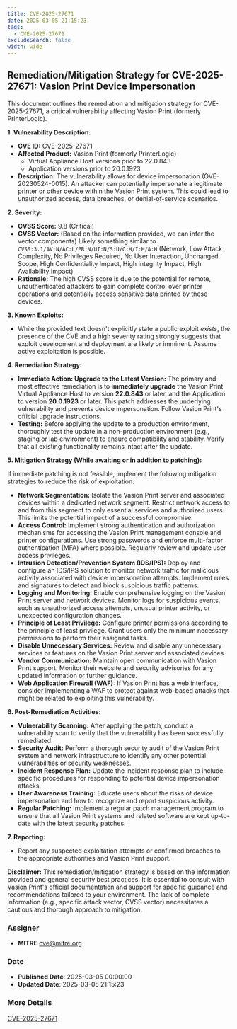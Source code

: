 ```yaml
---
title: CVE-2025-27671
date: 2025-03-05 21:15:23
tags:
  - CVE-2025-27671
excludeSearch: false
width: wide
---
```


## Remediation/Mitigation Strategy for CVE-2025-27671: Vasion Print Device Impersonation

This document outlines the remediation and mitigation strategy for CVE-2025-27671, a critical vulnerability affecting Vasion Print (formerly PrinterLogic).

**1. Vulnerability Description:**

*   **CVE ID:** CVE-2025-27671
*   **Affected Product:** Vasion Print (formerly PrinterLogic)
    *   Virtual Appliance Host versions prior to 22.0.843
    *   Application versions prior to 20.0.1923
*   **Description:** The vulnerability allows for device impersonation (OVE-20230524-0015). An attacker can potentially impersonate a legitimate printer or other device within the Vasion Print system. This could lead to unauthorized access, data breaches, or denial-of-service scenarios.

**2. Severity:**

*   **CVSS Score:** 9.8 (Critical)
*   **CVSS Vector:** (Based on the information provided, we can infer the vector components) Likely something similar to `CVSS:3.1/AV:N/AC:L/PR:N/UI:N/S:U/C:H/I:H/A:H` (Network, Low Attack Complexity, No Privileges Required, No User Interaction, Unchanged Scope, High Confidentiality Impact, High Integrity Impact, High Availability Impact)
*   **Rationale:** The high CVSS score is due to the potential for remote, unauthenticated attackers to gain complete control over printer operations and potentially access sensitive data printed by these devices.

**3. Known Exploits:**

*   While the provided text doesn't explicitly state a public exploit *exists*, the presence of the CVE and a high severity rating strongly suggests that exploit development and deployment are likely or imminent.  Assume active exploitation is possible.

**4. Remediation Strategy:**

*   **Immediate Action: Upgrade to the Latest Version:** The primary and most effective remediation is to **immediately upgrade** the Vasion Print Virtual Appliance Host to version **22.0.843** or later, and the Application to version **20.0.1923** or later. This patch addresses the underlying vulnerability and prevents device impersonation.  Follow Vasion Print's official upgrade instructions.
*   **Testing:** Before applying the update to a production environment, thoroughly test the update in a non-production environment (e.g., staging or lab environment) to ensure compatibility and stability. Verify that all existing functionality remains intact after the update.

**5. Mitigation Strategy (While awaiting or in addition to patching):**

If immediate patching is not feasible, implement the following mitigation strategies to reduce the risk of exploitation:

*   **Network Segmentation:** Isolate the Vasion Print server and associated devices within a dedicated network segment.  Restrict network access to and from this segment to only essential services and authorized users.  This limits the potential impact of a successful compromise.
*   **Access Control:** Implement strong authentication and authorization mechanisms for accessing the Vasion Print management console and printer configurations. Use strong passwords and enforce multi-factor authentication (MFA) where possible.  Regularly review and update user access privileges.
*   **Intrusion Detection/Prevention System (IDS/IPS):** Deploy and configure an IDS/IPS solution to monitor network traffic for malicious activity associated with device impersonation attempts.  Implement rules and signatures to detect and block suspicious traffic patterns.
*   **Logging and Monitoring:** Enable comprehensive logging on the Vasion Print server and network devices. Monitor logs for suspicious events, such as unauthorized access attempts, unusual printer activity, or unexpected configuration changes.
*   **Principle of Least Privilege:** Configure printer permissions according to the principle of least privilege. Grant users only the minimum necessary permissions to perform their assigned tasks.
*   **Disable Unnecessary Services:** Review and disable any unnecessary services or features on the Vasion Print server and associated devices.
*   **Vendor Communication:**  Maintain open communication with Vasion Print support.  Monitor their website and security advisories for any updated information or further guidance.
*   **Web Application Firewall (WAF):** If Vasion Print has a web interface, consider implementing a WAF to protect against web-based attacks that might be related to exploiting this vulnerability.

**6. Post-Remediation Activities:**

*   **Vulnerability Scanning:** After applying the patch, conduct a vulnerability scan to verify that the vulnerability has been successfully remediated.
*   **Security Audit:** Perform a thorough security audit of the Vasion Print system and network infrastructure to identify any other potential vulnerabilities or security weaknesses.
*   **Incident Response Plan:** Update the incident response plan to include specific procedures for responding to potential device impersonation attacks.
*   **User Awareness Training:** Educate users about the risks of device impersonation and how to recognize and report suspicious activity.
*   **Regular Patching:** Implement a regular patch management program to ensure that all Vasion Print systems and related software are kept up-to-date with the latest security patches.

**7. Reporting:**

*   Report any suspected exploitation attempts or confirmed breaches to the appropriate authorities and Vasion Print support.

**Disclaimer:**  This remediation/mitigation strategy is based on the information provided and general security best practices. It is essential to consult with Vasion Print's official documentation and support for specific guidance and recommendations tailored to your environment.  The lack of complete information (e.g., specific attack vector, CVSS vector) necessitates a cautious and thorough approach to mitigation.

### Assigner
- **MITRE** <cve@mitre.org>

### Date
- **Published Date**: 2025-03-05 00:00:00
- **Updated Date**: 2025-03-05 21:15:23

### More Details
[CVE-2025-27671](https://www.cvedetails.com/cve/CVE-2025-27671)